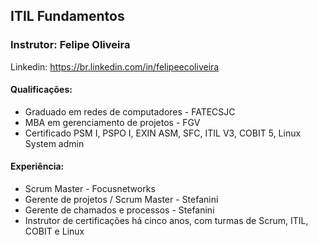 ## ITIL Fundamentos
### Instrutor: Felipe Oliveira

Linkedin: https://br.linkedin.com/in/felipeecoliveira

#### Qualificações:

+ Graduado em redes de computadores - FATECSJC
+ MBA em gerenciamento de projetos - FGV
+ Certificado PSM I, PSPO I, EXIN ASM, SFC, ITIL V3, COBIT 5, Linux System admin

#### Experiência:

+ Scrum Master - Focusnetworks
+ Gerente de projetos / Scrum Master - Stefanini
+ Gerente de chamados e processos - Stefanini
+ Instrutor de certificações há cinco anos, com turmas de Scrum, ITIL, COBIT e Linux
